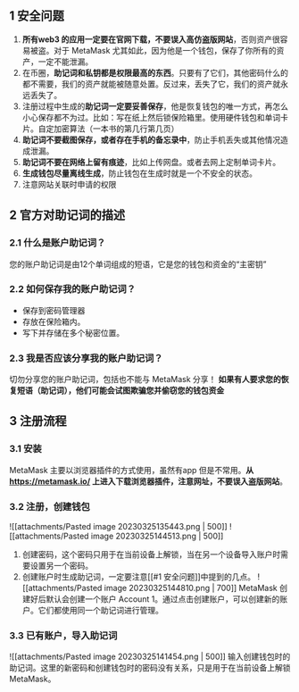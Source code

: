 ## 1 安全问题
1. **所有web3 的应用一定要在官网下载，不要误入高仿盗版网站**，否则资产很容易被盗。对于 MetaMask 尤其如此，因为他是一个钱包，保存了你所有的资产，一定不能泄漏。
2. 在币圈，**助记词和私钥都是权限最高的东西**。只要有了它们，其他密码什么的都不需要，我们的资产就能被随意处置。反过来，丢失了它，我们的资产就永远丢失了。
4. 注册过程中生成的**助记词一定要妥善保存**，他是恢复钱包的唯一方式，再怎么小心保存都不为过。比如：写在纸上然后锁保险箱里。使用硬件钱包和单词卡片。自定加密算法（一本书的第几行第几页）
5. **助记词不要截图保存，或者存在手机的备忘录中**，防止手机丢失或其他情况造成泄漏。
6. **助记词不要在网络上留有痕迹**，比如上传网盘。或者去网上定制单词卡片。
7. **生成钱包尽量离线生成**，防止钱包在生成时就是一个不安全的状态。
8. 注意网站关联时申请的权限

## 2 官方对助记词的描述
### 2.1 什么是账户助记词？
您的账户助记词是由12个单词组成的短语，它是您的钱包和资金的“主密钥”

### 2.2 如何保存我的账户助记词？
-   保存到密码管理器
-   存放在保险箱内。
-   写下并存储在多个秘密位置。

### 2.3 我是否应该分享我的账户助记词？
切勿分享您的账户助记词，包括也不能与 MetaMask 分享！
**如果有人要求您的恢复短语（助记词），他们可能会试图欺骗您并偷窃您的钱包资金**

## 3 注册流程
### 3.1 安装
MetaMask 主要以浏览器插件的方式使用，虽然有app 但是不常用。**从 https://metamask.io/ 上进入下载浏览器插件，注意网址，不要误入盗版网站**。

### 3.2 注册，创建钱包

![[attachments/Pasted image 20230325135443.png  | 500]]
![[attachments/Pasted image 20230325144513.png | 500]]

1. 创建密码，这个密码只用于在当前设备上解锁，当在另一个设备导入账户时需要设置另一个密码。
2. 创建账户时生成助记词，一定要注意[[#1 安全问题]]中提到的几点。
![[attachments/Pasted image 20230325144810.png  | 700]]
MetaMask 创建好后默认会创建一个账户 Account 1。通过点击创建账户，可以创建新的账户。它们都使用同一个助记词进行管理。

### 3.3 已有账户，导入助记词
![[attachments/Pasted image 20230325141454.png | 500]]
输入创建钱包时的助记词。这里的新密码和创建钱包时的密码没有关系，只是用于在当前设备上解锁 MetaMask。

